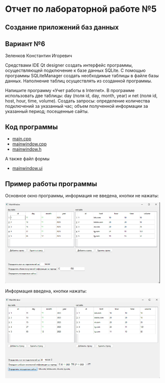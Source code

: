 # Отчет по лабораторной работе №5

## Создание приложений баз данных

## Вариант №6

Зеленков Константин Игоревич

Средствами IDE Qt designer создать интерфейс программы, осуществляющей подключение
к базе данных SQLite. С помощью программы SQLiteManager создать необходимые таблицы
в файле базы данных. Наполнение таблиц осуществлять из созданной программы.

Напишите программу «Учет работы в Internet». В программе использовать две таблицы: day (поля id, day, month, year) и net (поля id, host, hour, time, volume). Создать запросы: определение количества подключений за указанный час; объем полученной информации за указанный период; посещенные сайты.

## Код программы

- [main.cpp](./src/main.cpp)
- [mainwindow.cpp](./src/mainwindow.cpp)
- [mainwindow.h](./src/mainwindow.h)

А также файл формы

- [mainwindow.ui](./src/mainwindow.ui)

## Пример работы программы

Основное окно программы, информация не введена, кнопки не нажаты:

![img_01.jpg](./images/img_01.jpg)

Информация введена, кнопки нажаты:

![img_02.jpg](./images/img_02.jpg)

